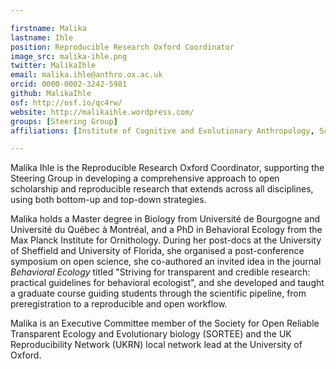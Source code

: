 ```yaml
---

firstname: Malika
lastname: Ihle
position: Reproducible Research Oxford Coordinator
image_src: malika-ihle.png
twitter: MalikaIhle
email: malika.ihle@anthro.ox.ac.uk
orcid: 0000-0002-3242-5981
github: MalikaIhle
osf: http://osf.io/qc4rw/
website: http://malikaihle.wordpress.com/
groups: [Steering Group]
affiliations: [Institute of Cognitive and Evolutionary Anthropology, School of Anthropology & Museum Ethnography, Social Sciences Division]

---
```


Malika Ihle is the Reproducible Research Oxford Coordinator,
supporting the Steering Group in developing a comprehensive approach
to open scholarship and reproducible research that extends across all
disciplines, using both bottom-up and top-down strategies.

Malika holds a Master degree in Biology from Université de Bourgogne
and Université du Québec à Montréal, and a PhD in Behavioral Ecology
from the Max Planck Institute for Ornithology. During her post-docs at
the University of Sheffield and University of Florida, she organised a
post-conference symposium on open science, she co-authored an invited
idea in the journal *Behavioral Ecology* titled "Striving for
transparent and credible research: practical guidelines for behavioral
ecologist", and she developed and taught a graduate course guiding
students through the scientific pipeline, from preregistration to a
reproducible and open workflow.  

Malika is an Executive Committee member of the Society for Open Reliable Transparent Ecology and Evolutionary biology (SORTEE) and the UK Reproducibility Network (UKRN) local network lead at the University of Oxford.
